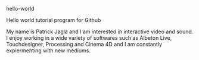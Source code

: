 hello-world

Hello world tutorial program for Github

My name is Patrick Jagla and I am interested in interactive video and sound.  I enjoy working in a wide variety of softwares such as Albeton Live, Touchdesigner, Processing and Cinema 4D and I am constantly expiermenting with new mediums.
